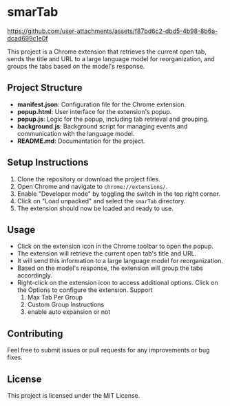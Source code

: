 # smarTab




https://github.com/user-attachments/assets/f87bd6c2-dbd5-4b98-8b6a-dcad699c1e0f




This project is a Chrome extension that retrieves the current open tab, sends the title and URL to a large language model for reorganization, and groups the tabs based on the model's response.

## Project Structure

- **manifest.json**: Configuration file for the Chrome extension.
- **popup.html**: User interface for the extension's popup.
- **popup.js**: Logic for the popup, including tab retrieval and grouping.
- **background.js**: Background script for managing events and communication with the language model.
- **README.md**: Documentation for the project.

## Setup Instructions

1. Clone the repository or download the project files.
2. Open Chrome and navigate to `chrome://extensions/`.
3. Enable "Developer mode" by toggling the switch in the top right corner.
4. Click on "Load unpacked" and select the `smarTab` directory.
5. The extension should now be loaded and ready to use.

## Usage

- Click on the extension icon in the Chrome toolbar to open the popup.
- The extension will retrieve the current open tab's title and URL.
- It will send this information to a large language model for reorganization.
- Based on the model's response, the extension will group the tabs accordingly.
- Right-click on the extension icon to access additional options.
    Click on the Options to configure the extension.
    Support
    1. Max Tab Per Group
    2. Custom Group Instructions
    3. enable auto expansion or not

## Contributing

Feel free to submit issues or pull requests for any improvements or bug fixes.

## License

This project is licensed under the MIT License.
